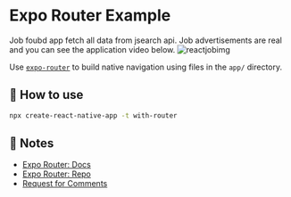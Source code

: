 # Expo Router Example
Job foubd app fetch all data from jsearch api. Job advertisements are real and you can see the application video below.
![reactjobimg](https://user-images.githubusercontent.com/104012238/233858728-d347c869-1f66-45ca-9af0-9649f7e0fb70.png)


Use [`expo-router`](https://expo.github.io/router) to build native navigation using files in the `app/` directory.

## 🚀 How to use

```sh
npx create-react-native-app -t with-router
```

## 📝 Notes

- [Expo Router: Docs](https://expo.github.io/router)
- [Expo Router: Repo](https://github.com/expo/router)
- [Request for Comments](https://github.com/expo/router/discussions/1)
